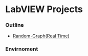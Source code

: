 # LabVIEW Projects
### Outline
* [Random-Graph(Real Time)](Random-graph(real-time)/README.md)

### Envirnoment
